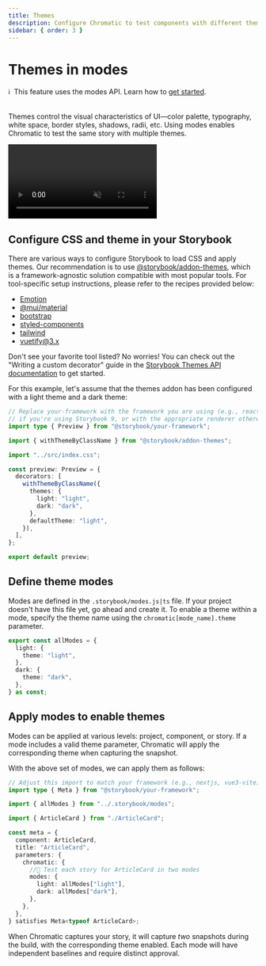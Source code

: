 ```yaml
---
title: Themes
description: Configure Chromatic to test components with different themes
sidebar: { order: 3 }
---
```


# Themes in modes

<div class="aside" style="margin-bottom: 2rem;">
ℹ️&nbsp;&nbsp;This feature uses the modes API. Learn how to <a href="/docs/modes">get started</a>.
</div>

Themes control the visual characteristics of UI—color palette, typography, white space, border styles, shadows, radii, etc. Using modes enables Chromatic to test the same story with multiple themes.

<video autoPlay muted playsInline loop style="pointer-events: none;">
  <source src="/docs/assets/theme-switcher.mp4" type="video/mp4" />
</video>

## Configure CSS and theme in your Storybook

There are various ways to configure Storybook to load CSS and apply themes. Our recommendation is to use [@storybook/addon-themes](https://github.com/storybookjs/storybook/tree/next/code/addons/themes), which is a framework-agnostic solution compatible with most popular tools.
For tool-specific setup instructions, please refer to the recipes provided below:

- [Emotion](https://github.com/storybookjs/storybook/tree/next/code/addons/themes/docs/getting-started/emotion.md)
- [@mui/material](https://github.com/storybookjs/storybook/tree/next/code/addons/themes/docs/getting-started/material-ui.md)
- [bootstrap](https://github.com/storybookjs/storybook/tree/next/code/addons/themes/docs/getting-started/bootstrap.md)
- [styled-components](https://github.com/storybookjs/storybook/tree/next/code/addons/themes/docs/getting-started/styled-components.md)
- [tailwind](https://github.com/storybookjs/storybook/tree/next/code/addons/themes/docs/getting-started/tailwind.md)
- [vuetify@3.x](https://github.com/storybookjs/storybook/blob/next/code/addons/themes/docs/api.md#writing-a-custom-decorator)

Don't see your favorite tool listed? No worries! You can check out the "Writing a custom decorator" guide in the [Storybook Themes API documentation](https://github.com/storybookjs/storybook/blob/next/code/addons/themes/docs/api.md#writing-a-custom-decorator) to get started.

For this example, let's assume that the themes addon has been configured with a light theme and a dark theme:

```ts title=".storybook/preview.ts"
// Replace your-framework with the framework you are using (e.g., react-vite, vue3-vite)
// if you're using Storybook 9, or with the appropriate renderer otherwise.
import type { Preview } from "@storybook/your-framework";

import { withThemeByClassName } from "@storybook/addon-themes";

import "../src/index.css";

const preview: Preview = {
  decorators: [
    withThemeByClassName({
      themes: {
        light: "light",
        dark: "dark",
      },
      defaultTheme: "light",
    }),
  ],
};

export default preview;
```

## Define theme modes

Modes are defined in the `.storybook/modes.js|ts` file. If your project doesn't have this file yet, go ahead and create it. To enable a theme within a mode, specify the theme name using the `chromatic[mode_name].theme` parameter.

```ts title=".storybook/modes.ts"
export const allModes = {
  light: {
    theme: "light",
  },
  dark: {
    theme: "dark",
  },
} as const;
```

## Apply modes to enable themes

Modes can be applied at various levels: project, component, or story. If a mode includes a valid theme parameter, Chromatic will apply the corresponding theme when capturing the snapshot.

With the above set of modes, we can apply them as follows:

```ts title="ArticleCard.stories.ts|tsx"
// Adjust this import to match your framework (e.g., nextjs, vue3-vite)
import type { Meta } from "@storybook/your-framework";

import { allModes } from "../.storybook/modes";

import { ArticleCard } from "./ArticleCard";

const meta = {
  component: ArticleCard,
  title: "ArticleCard",
  parameters: {
    chromatic: {
      //🔶 Test each story for ArticleCard in two modes
      modes: {
        light: allModes["light"],
        dark: allModes["dark"],
      },
    },
  },
} satisfies Meta<typeof ArticleCard>;
```

When Chromatic captures your story, it will capture _two_ snapshots during the build, with the corresponding theme enabled. Each mode will have independent baselines and require distinct approval.
